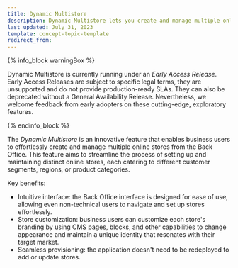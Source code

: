 ```yaml
---
title: Dynamic Multistore
description: Dynamic Multistore lets you create and manage multiple online stores from the Back Office.
last_updated: July 31, 2023
template: concept-topic-template
redirect_from:
---
```


{% info_block warningBox %}

Dynamic Multistore is currently running under an *Early Access Release*. Early Access Releases are subject to specific legal terms, they are unsupported and do not provide production-ready SLAs. They can also be deprecated without a General Availability Release. Nevertheless, we welcome feedback from early adopters on these cutting-edge, exploratory features.

{% endinfo_block %}

The *Dynamic Multistore* is an innovative feature that enables business users to effortlessly create and manage multiple online stores from the Back Office. This feature aims to streamline the process of setting up and maintaining distinct online stores, each catering to different customer segments, regions, or product categories.

Key benefits:
* Intuitive interface: the Back Office interface is designed for ease of use, allowing even non-technical users to navigate and set up stores effortlessly.
* Store customization: business users can customize each store's branding by using CMS pages, blocks, and other capabilities to change appearance and maintain a unique identity that resonates with their target market.
* Seamless provisioning: the application doesn't need to be redeployed to add or update stores.
